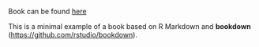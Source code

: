 Book can be found [here](https://yannsay-impact.github.io/CookbookforCICDwithR/intro.html)

This is a minimal example of a book based on R Markdown and **bookdown** (https://github.com/rstudio/bookdown).